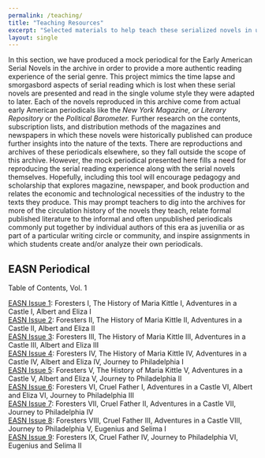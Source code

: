 ```yaml
---  
permalink: /teaching/  
title: "Teaching Resources"  
excerpt: "Selected materials to help teach these serialized novels in undergraduate courses."  
layout: single  
---  
```


In this section, we have produced a mock periodical for the Early American Serial Novels in the archive in order to provide a more authentic reading experience of the serial genre. This project mimics the time lapse and smorgasbord aspects of serial reading which is lost when these serial novels are presented and read in the single volume style they were adapted to later. Each of the novels reproduced in this archive come from actual early American periodicals like the *New York Magazine, or Literary Repository* or the *Political Barometer.* Further research on the contents, subscription lists, and distribution methods of the magazines and newspapers in which these novels were historically published can produce further insights into the nature of the texts. There are reproductions and archives of these periodicals elsewhere, so they fall outside the scope of this archive. However, the mock periodical presented here fills a need for reproducing the serial reading experience along with the serial novels themselves. Hopefully, including this tool will encourage pedagogy and scholarship that explores magazine, newspaper, and book production and relates the economic and technological necessities of the industry to the texts they produce. This may prompt teachers to dig into the archives for more of the circulation history of the novels they teach, relate formal published literature to the informal and often unpublished periodicals commonly put together by individual authors of this era as juvenilia or as part of a particular writing circle or community, and inspire assignments in which students create and/or analyze their own periodicals.  

## EASN Periodical  

Table of Contents, Vol. 1

<ul style="list-style: none; padding-left: 0;">  

<li><a href="/assets/files/EASNissue01.pdf">EASN Issue 1</a>: Foresters I, The History of Maria Kittle I, Adventures in a Castle I, Albert and Eliza I</li>  
<li><a href="/assets/files/EASNissue02.pdf">EASN Issue 2</a>: Foresters II, The History of Maria Kittle II, Adventures in a Castle II, Albert and Eliza II</li>  
<li><a href="/assets/files/EASNissue03.pdf">EASN Issue 3</a>: Foresters III, The History of Maria Kittle III, Adventures in a Castle III, Albert and Eliza III</li>  
<li><a href="/assets/files/EASNissue04.pdf">EASN Issue 4</a>: Foresters IV, The History of Maria Kittle IV, Adventures in a Castle IV, Albert and Eliza IV, Journey to Philadelphia I</li>  
<li><a href="/assets/files/EASNissue05.pdf">EASN Issue 5</a>: Foresters V, The History of Maria Kittle V, Adventures in a Castle V, Albert and Eliza V, Journey to Philadelphia II</li>  
<li><a href="/assets/files/EASNissue06.pdf">EASN Issue 6</a>: Foresters VI, Cruel Father I, Adventures in a Castle VI, Albert and Eliza VI, Journey to Philadelphia III</li>  
<li><a href="/assets/files/EASNissue07.pdf">EASN Issue 7</a>: Foresters VII, Cruel Father II, Adventures in a Castle VII, Journey to Philadelphia IV</li>  
<li><a href="/assets/files/EASNissue08.pdf">EASN Issue 8</a>: Foresters VIII, Cruel Father III, Adventures in a Castle VIII, Journey to Philadelphia V, Eugenius and Selima I</li>  
<li><a href="/assets/files/EASNissue09.pdf">EASN Issue 9</a>: Foresters IX, Cruel Father IV, Journey to Philadelphia VI, Eugenius and Selima II</li>  

</ul>  

<!-- not sure where these images are  
![new york mag 1792.jpg](media/image1.jpeg){width="4.354166666666667in" height="7.8125in"}

![http://www.henrylivingston.com/writing/prose/images/published/nymlr-1791-jul-toc--p365-1000.jpg](media/image2.jpeg){width="6.5in" height="11.056500437445319in"}
-->